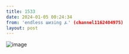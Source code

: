 ```yaml
---
title: 1533
date: 2024-01-05 00:24:34
from: 'endless шизing ⍼' (channel1162404975)
layout: post
---
```


![image](photos/photo_214@05-01-2024_00-24-34.jpg)



